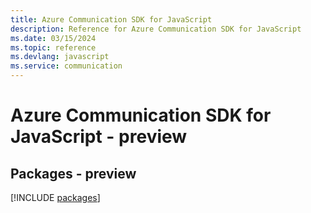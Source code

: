 ```yaml
---
title: Azure Communication SDK for JavaScript
description: Reference for Azure Communication SDK for JavaScript
ms.date: 03/15/2024
ms.topic: reference
ms.devlang: javascript
ms.service: communication
---
```

# Azure Communication SDK for JavaScript - preview
## Packages - preview
[!INCLUDE [packages](communication-index.md)]